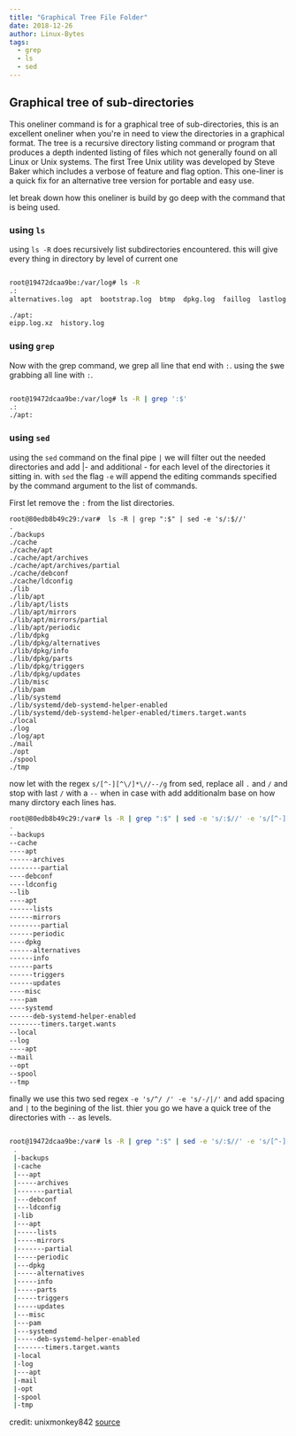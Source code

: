 ```yaml
---
title: "Graphical Tree File Folder"
date: 2018-12-26
author: Linux-Bytes
tags: 
  - grep
  - ls
  - sed
---
```



##  Graphical tree of sub-directories

This oneliner command is for a graphical tree of sub-directories, this is an excellent oneliner when you're in need to view the directories in a graphical format. The tree is a recursive directory listing command or program that produces a depth indented listing of files which not generally found on all Linux or Unix systems. The first Tree Unix utility was developed by Steve Baker which includes a verbose of feature and flag option. This one-liner is a quick fix for an alternative tree version for portable and easy use.

let break down how this oneliner is build by go deep with the command that is
being used.

### using `ls`

using `ls -R` does recursively list subdirectories encountered. this will give
every thing in directory by level of current one


```sh

root@19472dcaa9be:/var/log# ls -R
.:
alternatives.log  apt  bootstrap.log  btmp  dpkg.log  faillog  lastlog  tallylog  wtmp

./apt:
eipp.log.xz  history.log
```
### using `grep`

Now with the grep command, we grep all line that end with `:`. using the `$`we
grabbing all line with `:`. 


```sh

root@19472dcaa9be:/var/log# ls -R | grep ':$'
.:
./apt:
```

### using `sed`

using the `sed` command on the final pipe `|` we will filter out the needed
directories and add |- and additional - for each level of the directories it
sitting in. with `sed` the flag `-e` will append the editing commands specified 
by the command argument to the list of commands.

First let remove the `:` from the list directories.

```
root@80edb8b49c29:/var#  ls -R | grep ":$" | sed -e 's/:$//'
.
./backups
./cache
./cache/apt
./cache/apt/archives
./cache/apt/archives/partial
./cache/debconf
./cache/ldconfig
./lib
./lib/apt
./lib/apt/lists
./lib/apt/mirrors
./lib/apt/mirrors/partial
./lib/apt/periodic
./lib/dpkg
./lib/dpkg/alternatives
./lib/dpkg/info
./lib/dpkg/parts
./lib/dpkg/triggers
./lib/dpkg/updates
./lib/misc
./lib/pam
./lib/systemd
./lib/systemd/deb-systemd-helper-enabled
./lib/systemd/deb-systemd-helper-enabled/timers.target.wants
./local
./log
./log/apt
./mail
./opt
./spool
./tmp
```

now let with the regex `s/[^-][^\/]*\//--/g` from sed, replace all `.` and `/`
and stop with last `/` with a `--` when in case with add additionalm base on
how many dirctory each lines has.

```sh
root@80edb8b49c29:/var# ls -R | grep ":$" | sed -e 's/:$//' -e 's/[^-][^\/]*\//--/g'
.
--backups
--cache
----apt
------archives
--------partial
----debconf
----ldconfig
--lib
----apt
------lists
------mirrors
--------partial
------periodic
----dpkg
------alternatives
------info
------parts
------triggers
------updates
----misc
----pam
----systemd
------deb-systemd-helper-enabled
--------timers.target.wants
--local
--log
----apt
--mail
--opt
--spool
--tmp

```

finally we use this two sed regex `-e 's/^/ /' -e 's/-/|/'` and add spacing and
`|` to the begining of the list. thier you go we have a quick tree of the
directories with `--` as levels. 

```sh

root@19472dcaa9be:/var# ls -R | grep ":$" | sed -e 's/:$//' -e 's/[^-][^\/]*\//--/g' -e 's/^/ /' -e 's/-/|/'
 .
 |-backups
 |-cache
 |---apt
 |-----archives
 |-------partial
 |---debconf
 |---ldconfig
 |-lib
 |---apt
 |-----lists
 |-----mirrors
 |-------partial
 |-----periodic
 |---dpkg
 |-----alternatives
 |-----info
 |-----parts
 |-----triggers
 |-----updates
 |---misc
 |---pam
 |---systemd
 |-----deb-systemd-helper-enabled
 |-------timers.target.wants
 |-local
 |-log
 |---apt
 |-mail
 |-opt
 |-spool
 |-tmp

```

credit: unixmonkey842 [source](https://www.commandlinefu.com/commands/view/710/graphical-tree-of-sub-directories)

